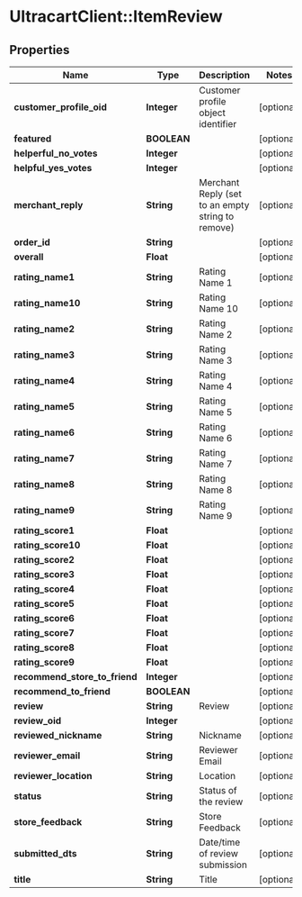 # UltracartClient::ItemReview

## Properties
Name | Type | Description | Notes
------------ | ------------- | ------------- | -------------
**customer_profile_oid** | **Integer** | Customer profile object identifier | [optional] 
**featured** | **BOOLEAN** |  | [optional] 
**helperful_no_votes** | **Integer** |  | [optional] 
**helpful_yes_votes** | **Integer** |  | [optional] 
**merchant_reply** | **String** | Merchant Reply (set to an empty string to remove) | [optional] 
**order_id** | **String** |  | [optional] 
**overall** | **Float** |  | [optional] 
**rating_name1** | **String** | Rating Name 1 | [optional] 
**rating_name10** | **String** | Rating Name 10 | [optional] 
**rating_name2** | **String** | Rating Name 2 | [optional] 
**rating_name3** | **String** | Rating Name 3 | [optional] 
**rating_name4** | **String** | Rating Name 4 | [optional] 
**rating_name5** | **String** | Rating Name 5 | [optional] 
**rating_name6** | **String** | Rating Name 6 | [optional] 
**rating_name7** | **String** | Rating Name 7 | [optional] 
**rating_name8** | **String** | Rating Name 8 | [optional] 
**rating_name9** | **String** | Rating Name 9 | [optional] 
**rating_score1** | **Float** |  | [optional] 
**rating_score10** | **Float** |  | [optional] 
**rating_score2** | **Float** |  | [optional] 
**rating_score3** | **Float** |  | [optional] 
**rating_score4** | **Float** |  | [optional] 
**rating_score5** | **Float** |  | [optional] 
**rating_score6** | **Float** |  | [optional] 
**rating_score7** | **Float** |  | [optional] 
**rating_score8** | **Float** |  | [optional] 
**rating_score9** | **Float** |  | [optional] 
**recommend_store_to_friend** | **Integer** |  | [optional] 
**recommend_to_friend** | **BOOLEAN** |  | [optional] 
**review** | **String** | Review | [optional] 
**review_oid** | **Integer** |  | [optional] 
**reviewed_nickname** | **String** | Nickname | [optional] 
**reviewer_email** | **String** | Reviewer Email | [optional] 
**reviewer_location** | **String** | Location | [optional] 
**status** | **String** | Status of the review | [optional] 
**store_feedback** | **String** | Store Feedback | [optional] 
**submitted_dts** | **String** | Date/time of review submission | [optional] 
**title** | **String** | Title | [optional] 


